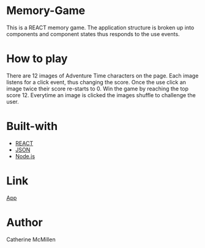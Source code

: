 # Memory-Game

This is a REACT memory game. The application structure is broken up into components and component states thus responds to the use events.

# How to play

There are 12 images of Adventure Time characters on the page. Each image listens for a click event, thus changing the score. Once the use click an image twice their score re-starts to 0. Win the game by reaching the top score 12. Everytime an image is clicked the images shuffle to challenge the user.

# Built-with

* [REACT](https://reactjs.org/)
* [JSON](https://www.json.org/)
* [Node.js](https://nodejs.org/en/)

# Link

[App](https://kittycatmac.github.io/memory-click-game/)

# Author

Catherine McMillen
